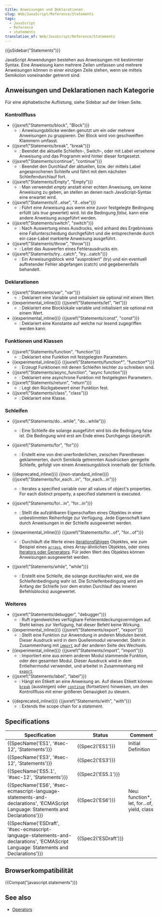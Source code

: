 ```yaml
---
title: Anweisungen und Deklarationen
slug: Web/JavaScript/Reference/Statements
tags:
  - JavaScript
  - Reference
  - statements
translation_of: Web/JavaScript/Reference/Statements
---
```

{{jsSidebar("Statements")}}

JavaScript Anwendungen bestehen aus Anweisungen mit bestimmter Syntax. Eine Anweisung kann mehrere Zeilen umfassen und mehrere Anweisungen können in einer einzigen Zeile stehen, wenn sie mittels Semikolon voneinander getrennt sind.

## Anweisungen und Deklarationen nach Kategorie

Für eine alphabetische Auflistung, siehe Sidebar auf der linken Seite.

### Kontrollfluss

- {{jsxref("Statements/block", "Block")}}
  - : Anweisungsblöcke werden genutzt um ein oder mehrere Anweisungen zu gruppieren. Der Block wird von geschweiften Klammern umfasst.
- {{jsxref("Statements/break", "break")}}
  - : Beendet die aktuelle Schleifen-, Switch-, oder mit Label versehene Anweisung und das Programm wird hinter dieser fortgesetzt.
- {{jsxref("Statements/continue", "continue")}}
  - : Beendet den Durchlauf der aktuellen, bzw. der mittels Label angesprochenen Schleife und fährt mit dem nächsten Schleifendurchlauf fort.
- {{jsxref("Statements/Empty", "Empty")}}
  - : Man verwendet _empty_ anstatt einer echten Anweisung, um keine Anweisung zu geben, an stellen an denen nach JavaScript-Syntax eine erwartet wird.
- {{jsxref("Statements/if...else", "if...else")}}
  - : Führt eine Anweisung aus wenn eine zuvor festgelegte Bedingung erfüllt (als _true_ gewertet) wird. Ist die Bedingung _false,_ kann eine andere Anweisung ausgeführt werden.
- {{jsxref("Statements/switch", "switch")}}
  - : Nach Auswertung eines Ausdrucks, wird anhand des Ergebnisses eine Fallunterscheidung durchgeführt und die entsprechende durch ein case-Label markierte Anweisung ausgeführt.
- {{jsxref("Statements/throw", "throw")}}
  - : Leitet das Auswerfen eines Fehlerausdrucks ein.
- {{jsxref("Statements/try...catch", "try...catch")}}
  - : Ein Anweisungsblock wird "ausprobiert" (try) und ein eventuell auftretender Fehler abgefangen (catch) und gegebenenfalls behandelt.

### Deklarationen

- {{jsxref("Statements/var", "var")}}
  - : Deklariert eine Variable und initialisiert sie optional mit einem Wert.
- {{experimental_inline()}} {{jsxref("Statements/let", "let")}}
  - : Deklariert eine Blocklokale variable und initialisiert sie optional mit einem Wert.
- {{experimental_inline()}} {{jsxref("Statements/const", "const")}}
  - : Deklariert eine Konstante auf welche nur lesend zugegriffen werden kann.

### Funktionen und Klassen

- {{jsxref("Statements/function", "function")}}
  - : Deklariert eine Funktion mit festgelegten Parametern.
- {{experimental_inline()}} {{jsxref("Statements/function*", "function*")}}
  - : Erzeugt Funktionen mit denen Schleifen leichter zu schreiben sind.
- {{jsxref("Statements/async_function", "async function")}}
  - : Deklariert eine asynchrone Funktion mit festgelegten Parametern.
- {{jsxref("Statements/return", "return")}}
  - : Legt den Rückgabewert einer Funktion fest.
- {{jsxref("Statements/class", "class")}}
  - : Deklariert eine Klasse.

### Schleifen

- {{jsxref("Statements/do...while", "do...while")}}
  - : Eine Schleife die solange ausgeführt wird bis die Bedingung false ist. Die Bedingung wird erst am Ende eines Durchgangs überprüft.
- {{jsxref("Statements/for", "for")}}
  - : Erstellt eine von drei unerforderlichen, zwischen Parenthesen geklammerten, durch Semikola getrennten Ausdrücken geregelte Schleife, gefolgt von einem Anweisungsblock innerhalb der Schleife.
- {{deprecated_inline()}} {{non-standard_inline()}} {{jsxref("Statements/for_each...in", "for_each...in")}}
  - : Iterates a specified variable over all values of object's properties. For each distinct property, a specified statement is executed.
- {{jsxref("Statements/for...in", "for...in")}}
  - : Stellt die aufzählbaren Eigenschaften eines Objektes in einer unbestimmten Reihenfolge zur Verfügung. Jede Eigenschaft kann durch Anweisungen in der Schleife ausgewertet werden.
- {{experimental_inline()}} {{jsxref("Statements/for...of", "for...of")}}
  - : Durchläuft die Werte eines [iterationsfähigen](/de/docs/Web/JavaScript/Reference/Iteration_protocols) Objektes, wie zum Beispiel eines [`arrays`](/de/docs/Glossary/array), eines Array-ähnlichen Objektes, oder eines [Iterators oder Generators](/de/docs/Web/JavaScript/Guide/Iteratoren_und_Generatoren). Für jeden Wert des Objektes können Anweisungen ausgewertet werden.
- {{jsxref("Statements/while", "while")}}

  - : Erstellt eine Schleife, die solange durchlaufen wird, wie die Schleifenbedingung wahr ist. Die Schleifenbedingung wird am Anfang der Schleife (vor dem ersten Durchlauf des inneren Befehlsblocks) ausgewertet.

### Weiteres

- {{jsxref("Statements/debugger", "debugger")}}
  - : Ruft irgendwelches verfügbare Fehlerentdeckungsvermögen auf. Steht keines zur Verfügung, hat dieser Befehl keine Wirkung.
- {{experimental_inline()}} {{jsxref("Statements/export", "export")}}
  - : Stellt eine Funktion zur Anwendung in anderen Modulen bereit. Dieser Ausdruck wird in dem Quellenmodul verwendet. Steht in Zusammenhang mit [`import`](/de/docs/Web/JavaScript/Reference/Statements/import) auf der anderen Seite des Wechsels.
- {{experimental_inline()}} {{jsxref("Statements/import", "import")}}
  - : Importiert eine aus einem anderen Modul stammende Funktion, oder den gesamten Modul. Dieser Ausdruck wird in dem Entleihermodul verwendet, und arbeitet in Zusammenhang mit [`export`](/de/docs/Web/JavaScript/Reference/Statements/export).
- {{jsxref("Statements/label", "label")}}
  - : Hängt ein Etikett an eine Anweisung an. Auf dieses Etikett können [`break`](/de/docs/Web/JavaScript/Reference/Statements/break) (aussteigen) oder [`continue`](/de/docs/Web/JavaScript/Reference/Statements/continue) (fortsetzen) hinweisen, um den Kontrollfluss mit einer größeren Genauigkeit zu steuern.

<!---->

- {{deprecated_inline()}} {{jsxref("Statements/with", "with")}}
  - : Extends the scope chain for a statement.

## Specifications

| Specification                                                                                                                                                                    | Status                       | Comment                                      |
| -------------------------------------------------------------------------------------------------------------------------------------------------------------------------------- | ---------------------------- | -------------------------------------------- |
| {{SpecName('ES1', '#sec-12', 'Statements')}}                                                                                                                     | {{Spec2('ES1')}}         | Initial Definition                           |
| {{SpecName('ES3', '#sec-12', 'Statements')}}                                                                                                                     | {{Spec2('ES3')}}         |                                              |
| {{SpecName('ES5.1', '#sec-12', 'Statements')}}                                                                                                                     | {{Spec2('ES5.1')}}     |                                              |
| {{SpecName('ES6', '#sec-ecmascript-language-statements-and-declarations', 'ECMAScript Language: Statements and Declarations')}}         | {{Spec2('ES6')}}         | Neu: function\*, let, for...of, yield, class |
| {{SpecName('ESDraft', '#sec-ecmascript-language-statements-and-declarations', 'ECMAScript Language: Statements and Declarations')}} | {{Spec2('ESDraft')}} |                                              |

## Browserkompatibilität

{{Compat("javascript.statements")}}

## See also

- [Operators](/de/docs/Web/JavaScript/Reference/Operators)
